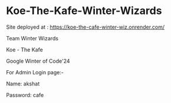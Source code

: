 # Koe-The-Kafe-Winter-Wizards

Site deployed at : https://koe-the-cafe-winter-wiz.onrender.com/


Team Winter Wizards


Koe - The Kafe


Google Winter of Code'24



For Admin Login page:-


Name: akshat


Password: cafe
